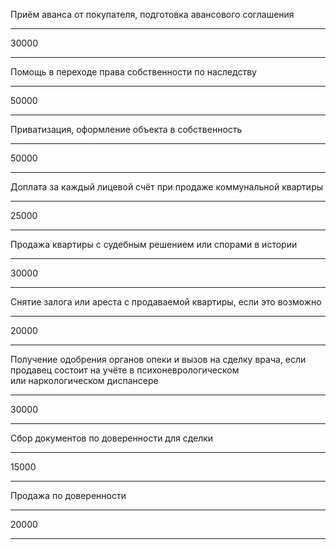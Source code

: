Приём аванса от&nbsp;покупателя, подготовка авансового соглашения

---

30000

---

Помощь в&nbsp;переходе права собственности по&nbsp;наследству

---

50000

---

Приватизация, оформление объекта в&nbsp;собственность

---

50000

---

Доплата за&nbsp;каждый лицевой счёт при&nbsp;продаже коммунальной квартиры

---

25000

---

Продажа квартиры с&nbsp;судебным решением или&nbsp;спорами в&nbsp;истории

---

30000

---

Снятие залога или&nbsp;ареста с&nbsp;продаваемой квартиры, если&nbsp;это&nbsp;возможно

---

20000

---

Получение одобрения органов опеки и&nbsp;вызов на&nbsp;сделку врача, если продавец состоит на&nbsp;учёте в&nbsp;психоневрологическом или&nbsp;наркологическом диспансере

---

30000

---

Сбор документов по&nbsp;доверенности для&nbsp;сделки

---

15000

---

Продажа по&nbsp;доверенности

---

20000

---
